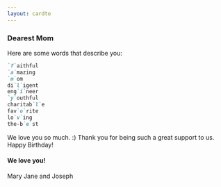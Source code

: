 ```yaml
---
layout: cardto
---
```


### Dearest Mom

Here are some words that describe you:
```markdown
`f`aithful
`a`mazing
`m`om
di`l`igent
eng`i`neer
`y`outhful
charitab`l`e
fav`o`rite
lo`v`ing
the-b`e`st
```

We love you so much. :) Thank you for being such a great support to us. Happy Birthday!

#### We love you! 

Mary Jane and Joseph
